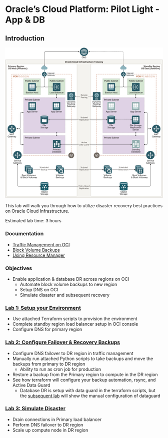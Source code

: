 # Oracle’s Cloud Platform: Pilot Light - App & DB

<!-- Comment out table of contents
## Table of Contents
[Introduction](#introduction)
-->

## Introduction

![Alt text](./pic.png?raw=true "Title")

This lab will walk you through how to utilize disaster recovery best practices on Oracle Cloud Infrastructure. 

Estimated lab time: 3 hours

### Documentation
- [Traffic Management on OCI](https://www.oracle.com/a/ocom/docs/cloud/traffic-management-100.pdf)
- [Block Volume Backups](https://docs.cloud.oracle.com/en-us/iaas/Content/Block/Concepts/blockvolumebackups.htm)
- [Using Resource Manager](https://docs.cloud.oracle.com/en-us/iaas/Content/ResourceManager/Concepts/resourcemanager.htm)

### Objectives
- Enable application & database DR across regions on OCI
  - Automate block volume backups to new region
  - Setup DNS on OCI
  - Simulate disaster and subsequent recovery

### [Lab 1: Setup your Environment](https://github.com/GaryHostt/DR_DNS-1/blob/master/LabGuide100.md)
- Use attached Terraform scripts to provision the environment
- Complete standby region load balancer setup in OCI console
- Configure DNS for primary region
  
### [Lab 2: Configure Failover & Recovery Backups](https://github.com/GaryHostt/DR_DNS-1/blob/master/LabGuide200.md)
- Configure DNS failover to DR region in traffic management
- Manually run attached Python scripts to take backups and move the backups from primary to DR region
  - Ability to run as cron job for production
- Restore a backup from the Primary region to compute in the DR region
- See how terraform will configure your backup automation, rsync, and Active Data Guard
  - Database DR is setup with data guard in the terraform scripts, but the [subsequent lab](INSERT) will show the manual configuration of dataguard

### [Lab 3: Simulate Disaster](https://github.com/GaryHostt/DR_DNS-1/blob/master/LabGuide300.md)
- Drain connections in Primary load balancer
- Perform DNS failover to DR region
- Scale up compute node in DR region
